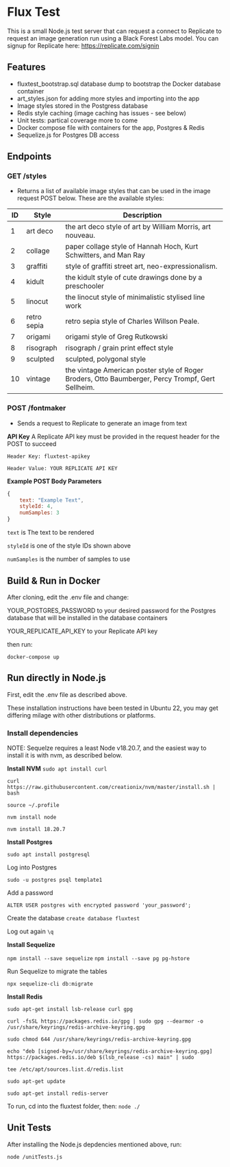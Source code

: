 # Flux Test #
This is a small Node.js test server that can request a connect to Replicate to request an image generation run using a Black Forest Labs model.
You can signup for Replicate here: 
https://replicate.com/signin

## Features ##

- fluxtest_bootstrap.sql database dump to bootstrap the Docker database  container
- art_styles.json for adding more styles and importing into the app
- Image styles stored in the Postgress database
- Redis style caching (image caching has issues - see below)
- Unit tests: partical coverage more to come
- Docker compose file with containers for the app, Postgres & Redis
- Sequelize.js for Postgres DB access


## Endpoints ##

### GET /styles ###

- Returns a list of available image styles that can be used in the 
  image request POST below. These are the available styles:
  
| ID | Style | Description |
| --- | --- | --- |
| 1 | art deco | the art deco style of art by William Morris, art nouveau. |
| 2 | collage | paper collage style of Hannah Hoch, Kurt Schwitters, and Man Ray |
| 3 | graffiti | style of graffiti street art, neo-expressionalism. |
| 4 | kidult | the kidult style of cute drawings done by a preschooler |
| 5 | linocut | the linocut style of minimalistic stylised line work |
| 6 | retro sepia | retro sepia style of Charles Willson Peale. |
| 7 | origami | origami style of Greg Rutkowski |
| 8 | risograph | risograph / grain print effect style |
| 9 | sculpted | sculpted, polygonal style |
| 10 | vintage | the vintage American poster style of Roger Broders, Otto Baumberger, Percy Trompf, Gert Sellheim. |

### POST /fontmaker ###

- Sends a request to Replicate to generate an image from text

**API Key**
A Replicate API key must be provided in the request header for the POST to succeed

`Header Key: fluxtest-apikey`

`Header Value: YOUR REPLICATE API KEY`


**Example POST Body Parameters**

```javascript
{
    text: "Example Text",
    styleId: 4,
    numSamples: 3
}
```

`text` is The text to be rendered

`styleId` is one of the style IDs shown above

`numSamples` is the number of samples to use


## Build & Run in Docker ##

After cloning, edit the .env file and change:

YOUR_POSTGRES_PASSWORD to your desired password for the Postgres database that
will be installed in the database containers

YOUR_REPLICATE_API_KEY to your Replicate API key

then run:

`docker-compose up`


## Run directly in Node.js ##

First, edit the .env file as described above.

These installation instructions have been tested in Ubuntu 22, you may get
differing milage with other distributions or platforms.



### Install dependencies ###

NOTE: Sequelze requires a least Node v18.20.7, and the easiest way to install it is with
nvm, as described below.

**Install NVM**
`sudo apt install curl`

`curl https://raw.githubusercontent.com/creationix/nvm/master/install.sh | bash`

`source ~/.profile`

`nvm install node`

`nvm install 18.20.7`


**Install Postgres**

`sudo apt install postgresql`

Log into Postgres

`sudo -u postgres psql template1`

Add a password

`ALTER USER postgres with encrypted password 'your_password';`

Create the database
`create database fluxtest`

Log out again
`\q`


**Install Sequelize**

`npm install --save sequelize`
`npm install --save pg pg-hstore`

Run Sequelize to migrate the tables

`npx sequelize-cli db:migrate`

**Install Redis**

`sudo apt-get install lsb-release curl gpg`

`curl -fsSL https://packages.redis.io/gpg | sudo gpg --dearmor -o /usr/share/keyrings/redis-archive-keyring.gpg`

`sudo chmod 644 /usr/share/keyrings/redis-archive-keyring.gpg`

`echo "deb [signed-by=/usr/share/keyrings/redis-archive-keyring.gpg] https://packages.redis.io/deb $(lsb_release -cs) main" | sudo` 

`tee /etc/apt/sources.list.d/redis.list`

`sudo apt-get update`

`sudo apt-get install redis-server`

To run, cd into the fluxtest folder, then:
`node ./`


## Unit Tests ##
After installing the Node.js depdencies mentioned above, run:

`node /unitTests.js`







